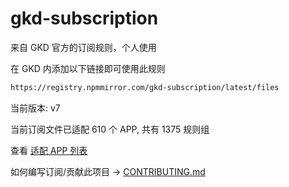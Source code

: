 # gkd-subscription

来自 GKD 官方的订阅规则，个人使用

在 GKD 内添加以下链接即可使用此规则

```txt
https://registry.npmmirror.com/gkd-subscription/latest/files
```

当前版本: v7

当前订阅文件已适配 610 个 APP, 共有 1375 规则组

查看 [适配 APP 列表](./AppList.md)

如何编写订阅/贡献此项目 -> [CONTRIBUTING.md](./CONTRIBUTING.md)
